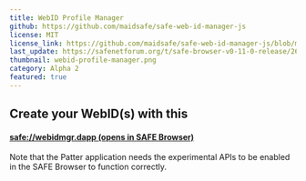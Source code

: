 ```yaml
---
title: WebID Profile Manager
github: https://github.com/maidsafe/safe-web-id-manager-js
license: MIT
license_link: https://github.com/maidsafe/safe-web-id-manager-js/blob/master/LICENSE-MIT
last_update: https://safenetforum.org/t/safe-browser-v0-11-0-release/26792
thumbnail: webid-profile-manager.png
category: Alpha 2
featured: true
---
```


## Create your WebID(s) with this

#### [safe://webidmgr.dapp (opens in SAFE Browser)](safe://webidmgr.dapp/)

Note that the Patter application needs the experimental APIs to be enabled in the SAFE Browser to function correctly.
